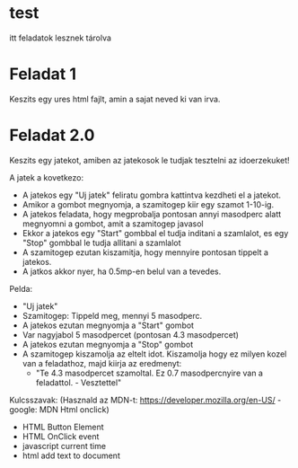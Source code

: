 # test 
itt feladatok lesznek tárolva

# Feladat 1 
Keszits egy ures html fajlt, amin a sajat neved ki van irva.

# Feladat 2.0
Keszits egy jatekot, amiben az jatekosok le tudjak tesztelni az idoerzekuket!

A jatek a kovetkezo:
 - A jatekos egy "Uj jatek" feliratu gombra kattintva kezdheti el a jatekot.
 - Amikor a gombot megnyomja, a szamitogep kiir egy szamot 1-10-ig.
 - A jatekos feladata, hogy megprobalja pontosan annyi masodperc alatt megnyomni a gombot, amit a szamitogep javasol
 - Ekkor a jatekos egy "Start" gombbal el tudja inditani a szamlalot, es egy "Stop" gombbal le tudja allitani a szamlalot
 - A szamitogep ezutan kiszamitja, hogy mennyire pontosan tippelt a jatekos.
 - A jatkos akkor nyer, ha 0.5mp-en belul van a tevedes.
 
Pelda:
 - "Uj jatek"
 - Szamitogep: Tippeld meg, mennyi 5 masodperc.
 - A jatekos ezutan megnyomja a "Start" gombot
 - Var nagyjabol 5 masodpercet (pontosan 4.3 masodpercet)
 - A jatekos ezutan megnyomja a "Stop" gombot
 - A szamitogep kiszamolja az eltelt idot. Kiszamolja hogy ez milyen kozel van a feladathoz, majd kiirja az eredmenyt:
    - "Te 4.3 masodpercet szamoltal. Ez 0.7 masodpercnyire van a feladattol. - Vesztettel"

Kulcsszavak: (Hasznald az MDN-t: https://developer.mozilla.org/en-US/ - google: MDN Html onclick)
 - HTML Button Element
 - HTML OnClick event
 - javascript current time
 - html add text to document
 

